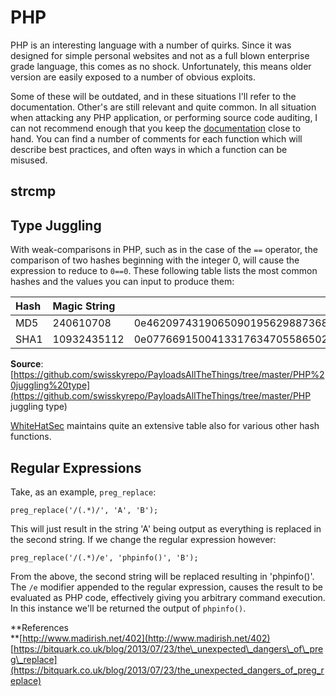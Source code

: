 # PHP

PHP is an interesting language with a number of quirks.  Since it was designed for simple personal websites and not as a full blown enterprise grade language, this comes as no shock.  Unfortunately, this means older version are easily exposed to a number of obvious exploits.

Some of these will be outdated, and in these situations I'll refer to the documentation.  Other's are still relevant and quite common.  In all situation when attacking any PHP application, or performing source code auditing, I can not recommend enough that you keep the [documentation](http://php.net/docs.php) close to hand.  You can find a number of comments for each function which will describe best practices, and often ways in which a function can be misused.

## strcmp

## Type Juggling

With weak-comparisons in PHP, such as in the case of the `==` operator, the comparison of two hashes beginning with the integer 0, will cause the expression to reduce to `0==0`.  These following table lists the most common hashes and the values you can input to produce them:

| Hash | Magic String |  |
| :--- | :--- | :--- |
| MD5 | 240610708 | 0e462097431906509019562988736854 |
| SHA1 | 10932435112 | 0e07766915004133176347055865026311692244 |

**Source**: [https://github.com/swisskyrepo/PayloadsAllTheThings/tree/master/PHP%20juggling%20type](https://github.com/swisskyrepo/PayloadsAllTheThings/tree/master/PHP juggling type)

[WhiteHatSec](https://www.whitehatsec.com/blog/magic-hashes/) maintains quite an extensive table also for various other hash functions.

## Regular Expressions

Take, as an example, `preg_replace`:

```
preg_replace('/(.*)/', 'A', 'B');
```

This will just result in the string 'A' being output as everything is replaced in the second string.  If we change the regular expression however:

```
preg_replace('/(.*)/e', 'phpinfo()', 'B');
```

From the above, the second string will be replaced resulting in 'phpinfo\(\)'.  The `/e` modifier appended to the regular expression, causes the result to be evaluated as PHP code, effectively giving you arbitrary command execution.  In this instance we'll be returned the output of `phpinfo()`.

**References          
**[http://www.madirish.net/402](http://www.madirish.net/402)  
[https://bitquark.co.uk/blog/2013/07/23/the\_unexpected\_dangers\_of\_preg\_replace](https://bitquark.co.uk/blog/2013/07/23/the_unexpected_dangers_of_preg_replace)
